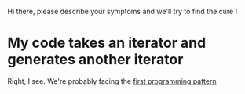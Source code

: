 Hi there, please describe your symptoms and we'll try to find the cure !

# My code takes an iterator and generates another iterator

Right, I see. We're probably facing the [first programming pattern](built-in-higher-order-functions-filter-map-and-reduce#firstPattern) 
